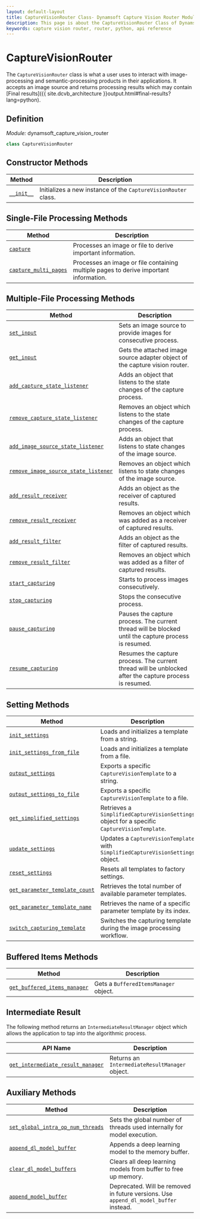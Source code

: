 ```yaml
---
layout: default-layout
title: CaptureVisionRouter Class- Dynamsoft Capture Vision Router Module Python Edition API Reference
description: This page is about the CaptureVisionRouter Class of Dynamsoft Capture Vision Router Module Python Edition.
keywords: capture vision router, router, python, api reference
---
```


# CaptureVisionRouter

The `CaptureVisionRouter` class is what a user uses to interact with image-processing and semantic-processing products in their applications. It accepts an image source and returns processing results which may contain [Final results]({{ site.dcvb_architecture }}output.html#final-results?lang=python).

## Definition

*Module:* dynamsoft_capture_vision_router

```python
class CaptureVisionRouter
```

## Constructor Methods

| Method | Description |
| ------ | ----------- |
| [`__init__`](#__init__) | Initializes a new instance of the `CaptureVisionRouter` class. |

## Single-File Processing Methods

| Method                                         | Description                                               |
| ---------------------------------------------- | --------------------------------------------------------- |
| [`capture`](single-file-processing.md#capture) | Processes an image or file to derive important information. |
| [`capture_multi_pages`](single-file-processing.md#capture_multi_pages) | Processes an image or file containing multiple pages to derive important information. |

## Multiple-File Processing Methods

| Method | Description |
| ------- | ---------- |
| [`set_input`](multiple-file-processing.md#set_input)                                             | Sets an image source to provide images for consecutive process.              |
| [`get_input`](multiple-file-processing.md#get_input)                                             | Gets the attached image source adapter object of the capture vision router.  |
| [`add_capture_state_listener`](multiple-file-processing.md#add_capture_state_listener)               | Adds an object that listens to the state changes of the capture process.     |
| [`remove_capture_state_listener`](multiple-file-processing.md#remove_capture_state_listener)         | Removes an object which listens to the state changes of the capture process. |
| [`add_image_source_state_listener`](multiple-file-processing.md#add_image_source_state_listener)       | Adds an object that listens to state changes of the image source.            |
| [`remove_image_source_state_listener`](multiple-file-processing.md#remove_image_source_state_listener) | Removes an object which listens to state changes of the image source.        |
| [`add_result_receiver`](multiple-file-processing.md#add_result_receiver)                           | Adds an object as the receiver of captured results.                          |
| [`remove_result_receiver`](multiple-file-processing.md#remove_result_receiver)                     | Removes an object which was added as a receiver of captured results.         |
| [`add_result_filter`](multiple-file-processing.md#add_result_filter)                               | Adds an object as the filter of captured results.                            |
| [`remove_result_filter`](multiple-file-processing.md#remove_result_filter)                         | Removes an object which was added as a filter of captured results.           |
| [`start_capturing`](multiple-file-processing.md#start_capturing)                                 | Starts to process images consecutively.                                      |
| [`stop_capturing`](multiple-file-processing.md#stop_capturing)                                   | Stops the consecutive process.                                               |
| [`pause_capturing`](multiple-file-processing.md#pause_capturing)                                 | Pauses the capture process. The current thread will be blocked until the capture process is resumed. |
| [`resume_capturing`](multiple-file-processing.md#resume_capturing)                               | Resumes the capture process. The current thread will be unblocked after the capture process is resumed. |

## Setting Methods

| Method                                                       | Description                                                                                  |
| ------------------------------------------------------------ | -------------------------------------------------------------------------------------------- |
| [`init_settings`](settings.md#init_settings)                   | Loads and initializes a template from a string.                                              |
| [`init_settings_from_file`](settings.md#init_settings_from_file)   | Loads and initializes a template from a file.                                                |
| [`output_settings`](settings.md#output_settings)               | Exports a specific `CaptureVisionTemplate` to a string.                                      |
| [`output_settings_to_file`](settings.md#output_settings_to_file)   | Exports a specific `CaptureVisionTemplate` to a file.                                        |
| [`get_simplified_settings`](settings.md#get_simplified_settings) | Retrieves a `SimplifiedCaptureVisionSettings` object for a specific `CaptureVisionTemplate`. |
| [`update_settings`](settings.md#update_settings)               | Updates a `CaptureVisionTemplate` with `SimplifiedCaptureVisionSettings` object.             |
| [`reset_settings`](settings.md#reset_settings)                 | Resets all templates to factory settings.                                                    |
| [`get_parameter_template_count`](settings.md#get_parameter_template_count)  | Retrieves the total number of available parameter templates.                                 |
| [`get_parameter_template_name`](settings.md#get_parameter_template_name)    | Retrieves the name of a specific parameter template by its index.                            |
| [`switch_capturing_template`](settings.md#switch_capturing_template)    | Switches the capturing template during the image processing workflow.                            |

## Buffered Items Methods

| Method                                                       | Description                                                                                  |
| ------------------------------------------------------------ | -------------------------------------------------------------------------------------------- |
| [`get_buffered_items_manager`](buffered-items.md#get_buffered_items_manager)                   | Gets a `BufferedItemsManager` object.  |

## Intermediate Result

The following method returns an `IntermediateResultManager` object which allows the application to tap into the algorithmic process.

| API Name                                                                            | Description                                     |
| ----------------------------------------------------------------------------------- | ----------------------------------------------- |
| [`get_intermediate_result_manager`](intermediate-result.md#get_intermediate_result_manager) | Returns an `IntermediateResultManager` object. |

## Auxiliary Methods

| Method                                      | Description                                               |
| --------------------------------------------- | --------------------------------------------------------- |
| [`set_global_intra_op_num_threads`](auxiliary-methods.md#set_global_intra_op_num_threads) | Sets the global number of threads used internally for model execution. |
| [`append_dl_model_buffer`](auxiliary-methods.md#append_dl_model_buffer) | Appends a deep learning model to the memory buffer. |
| [`clear_dl_model_buffers`](auxiliary-methods.md#clear_dl_model_buffers) | Clears all deep learning models from buffer to free up memory. |
| [`append_model_buffer`](auxiliary-methods.md#append_model_buffer) | Deprecated. Will be removed in future versions. Use `append_dl_model_buffer` instead. |
